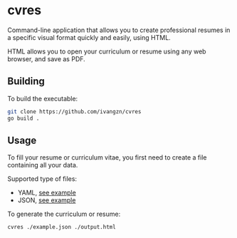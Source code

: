 # cvres

Command-line application that allows you to create professional resumes in a
specific visual format quickly and easily, using HTML.

HTML allows you to open your curriculum or resume using any web browser, and
save as PDF.

## Building

To build the executable:

```bash
git clone https://github.com/ivangzn/cvres
go build .
```

## Usage

To fill your resume or curriculum vitae, you first need to create a file
containing all your data.

Supported type of files:

- YAML, [see example](example/example.yaml)
- JSON, [see example](example/example.json)

To generate the curriculum or resume:

```bash
cvres ./example.json ./output.html
```
